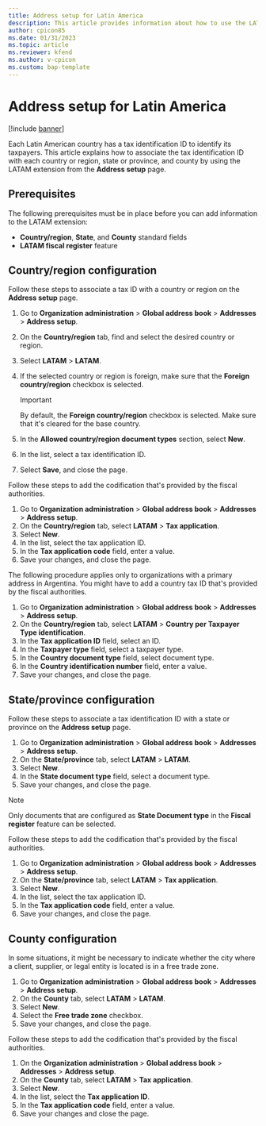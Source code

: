 ```yaml
--- 
title: Address setup for Latin America
description: This article provides information about how to use the LATAM extension from your address setup.
author: cpicon85 
ms.date: 01/31/2023
ms.topic: article
ms.reviewer: kfend
ms.author: v-cpicon 
ms.custom: bap-template
--- 
```


# Address setup for Latin America

[!include [banner](../includes/banner.md)]

Each Latin American country has a tax identification ID to identify its taxpayers. This article explains how to associate the tax identification ID with each country or region, state or province, and county by using the LATAM extension from the **Address setup** page.

## Prerequisites

The following prerequisites must be in place before you can add information to the LATAM extension:

- **Country/region**, **State**, and **County** standard fields
- **LATAM fiscal register** feature

## Country/region configuration

Follow these steps to associate a tax ID with a country or region on the **Address setup** page.

1. Go to **Organization administration** \> **Global address book** \> **Addresses** \> **Address setup**.
2. On the **Country/region** tab, find and select the desired country or region.
3. Select **LATAM** \> **LATAM**.
4. If the selected country or region is foreign, make sure that the **Foreign country/region** checkbox is selected.

    > [!IMPORTANT]
    > By default, the **Foreign country/region** checkbox is selected. Make sure that it's cleared for the base country.

5. In the **Allowed country/region document types** section, select **New**.
6. In the list, select a tax identification ID.
7. Select **Save**, and close the page.

Follow these steps to add the codification that's provided by the fiscal authorities.

1. Go to **Organization administration** \> **Global address book** \> **Addresses** \> **Address setup**.
2. On the **Country/region** tab, select **LATAM** \> **Tax application**.
3. Select **New**.
4. In the list, select the tax application ID. 
5. In the **Tax application code** field, enter a value.
6. Save your changes, and close the page.

The following procedure applies only to organizations with a primary address in Argentina. You might have to add a country tax ID that's provided by the fiscal authorities.

1. Go to **Organization administration** \> **Global address book** \> **Addresses** \> **Address setup**.
2. On the **Country/region** tab, select **LATAM** \> **Country per Taxpayer Type identification**.
3. In the **Tax application ID** field, select an ID.
4. In the **Taxpayer type** field, select a taxpayer type.
5. In the **Country document type** field, select document type.
6. In the **Country identification number** field, enter a value.
7. Save your changes, and close the page.

## State/province configuration

Follow these steps to associate a tax identification ID with a state or province on the **Address setup** page.

1. Go to **Organization administration** \> **Global address book** \> **Addresses** \> **Address setup**.
2. On the **State/province** tab, select **LATAM** \> **LATAM**.
3. Select **New**.
4. In the **State document type** field, select a document type.
5. Save your changes, and close the page.

> [!NOTE]
> Only documents that are configured as **State Document type** in the **Fiscal register** feature can be selected.

Follow these steps to add the codification that's provided by the fiscal authorities.

1. Go to **Organization administration** \> **Global address book** \> **Addresses** \> **Address setup**.
2. On the **State/province** tab, select **LATAM** \> **Tax application**.
3. Select **New**.
4. In the list, select the tax application ID.
5. In the **Tax application code** field, enter a value.
6. Save your changes, and close the page. 

## County configuration

In some situations, it might be necessary to indicate whether the city where a client, supplier, or legal entity is located is in a free trade zone.

1. Go to **Organization administration** \> **Global address book** \> **Addresses** \> **Address setup**.
2. On the **County** tab, select **LATAM** \> **LATAM**.
3. Select **New**.
4. Select the **Free trade zone** checkbox.
5. Save your changes, and close the page.

Follow these steps to add the codification that's provided by the fiscal authorities.

1. On the **Organization administration** \> **Global address book** \> **Addresses** \> **Address setup**.
2. On the **County** tab, select **LATAM** \> **Tax application**.
3. Select **New**.
4. In the list, select the **Tax application ID**.
5. In the **Tax application code** field, enter a value.
6. Save your changes and close the page.
